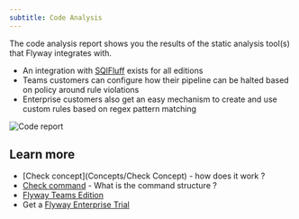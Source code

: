 ```yaml
---
subtitle: Code Analysis
---
```


The code analysis report shows you the results of the static analysis tool(s) that Flyway integrates with.
* An integration with [SQlFluff](https://www.sqlfluff.com/) exists for all editions
* Teams customers can configure how their pipeline can be halted based on policy around rule violations
* Enterprise customers also get an easy mechanism to create and use custom rules based on regex pattern matching

![Code report](assets/code_report_screenshot.png)

## Learn more

* [Check concept](Concepts/Check Concept) - how does it work ?
* [Check command](Commands/Check) - What is the command structure ?
* [Flyway Teams Edition](https://www.red-gate.com/products/flyway/teams/)
* Get a [Flyway Enterprise Trial](https://www.red-gate.com/products/flyway/enterprise/trial/)
